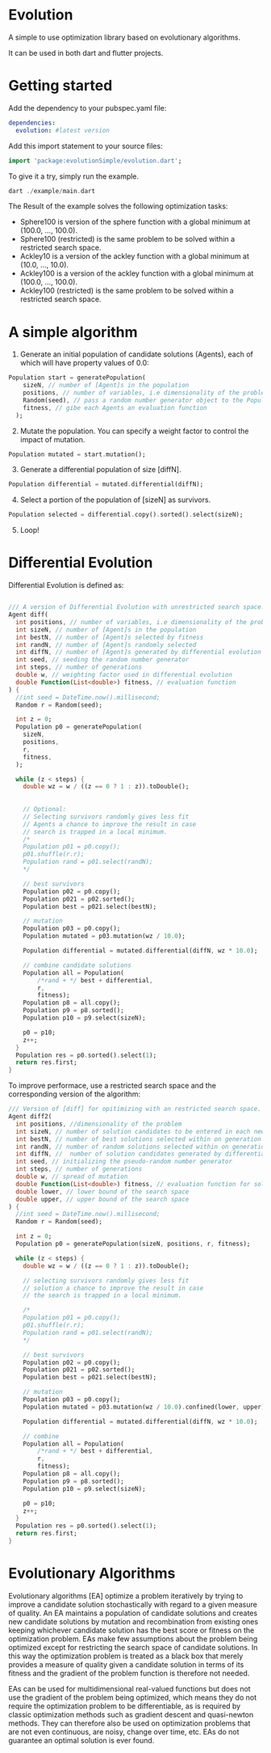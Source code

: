 Evolution
=========

A simple to use optimization library based on evolutionary algorithms.

It can be used in both dart and flutter projects.

# Getting started

Add the dependency to your pubspec.yaml file:

```yaml
dependencies:
  evolution: #latest version
```

Add this import statement to your source files:

```dart
import 'package:evolutionSimple/evolution.dart';
```

To give it a try, simply run the example. 

```dart
dart ./example/main.dart 
```
The Result of the example solves the following optimization tasks: 

* Sphere100 is version of the sphere function with a global minimum at (100.0, ..., 100.0).
* Sphere100 (restricted) is the same problem to be solved within a restricted search space.
* Ackley10 is a version of the ackley function with a global minimum at (10.0, ..., 10.0).
* Ackley100 is  a version of the ackley function with a global minimum at (100.0, ..., 100.0).
* Ackley100 (restricted) is the same problem to be solved within a restricted search space.

# A simple algorithm

1. Generate an initial population of candidate solutions (Agents), each of which will have property values of 0.0: 

```dart
Population start = generatePopulation(
    sizeN, // number of [Agent]s in the population
    positions, // number of variables, i.e dimensionality of the problem
    Random(seed), // pass a random number generator object to the Population
    fitness, // gibe each Agents an evaluation function
  );
```

2. Mutate the population. You can specify a weight factor to control the impact of mutation. 

```dart
Population mutated = start.mutation();
```

3. Generate a differential population of size [diffN].  

```dart
Population differential = mutated.differential(diffN);
```

4. Select a portion of the population of [sizeN] as survivors.  

```dart
Population selected = differential.copy().sorted().select(sizeN);
```

5. Loop!


# Differential Evolution

Differential Evolution is defined as:

```dart

/// A version of Differential Evolution with unrestricted search space.
Agent diff(
  int positions, // number of variables, i.e dimensionality of the problem
  int sizeN, // number of [Agent]s in the population
  int bestN, // number of [Agent]s selected by fitness
  int randN, // number of [Agent]s randomly selected
  int diffN, // number of [Agent]s generated by differential evolution
  int seed, // seeding the random number generator
  int steps, // number of generations
  double w, // weighting factor used in differential evolution
  double Function(List<double>) fitness, // evaluation function
) {
  //int seed = DateTime.now().millisecond;
  Random r = Random(seed);

  int z = 0;
  Population p0 = generatePopulation(
    sizeN,
    positions,
    r,
    fitness,
  );

  while (z < steps) {
    double wz = w / ((z == 0 ? 1 : z)).toDouble();
    
    
    // Optional:
    // Selecting survivors randomly gives less fit 
    // Agents a chance to improve the result in case
    // search is trapped in a local minimum. 
    /*
    Population p01 = p0.copy();
    p01.shuffle(r.r);
    Population rand = p01.select(randN);
    */

    // best survivors
    Population p02 = p0.copy();
    Population p021 = p02.sorted();
    Population best = p021.select(bestN);

    // mutation
    Population p03 = p0.copy();
    Population mutated = p03.mutation(wz / 10.0);

    Population differential = mutated.differential(diffN, wz * 10.0);

    // combine candidate solutions
    Population all = Population(
        /*rand + */ best + differential,
        r,
        fitness);
    Population p8 = all.copy();
    Population p9 = p8.sorted();
    Population p10 = p9.select(sizeN);

    p0 = p10;
    z++;
  }
  Population res = p0.sorted().select(1);
  return res.first;
}
```

To improve performace, use a restricted search space and the corresponding version of the algorithm: 

```dart
/// Version of [diff] for opitimizing with an restricted search space.
Agent diff2(
  int positions, //dimensionality of the problem
  int sizeN, // number of solution candidates to be entered in each new generation 
  int bestN, // number of best solutions selected within on generation 
  int randN, // number of random solutions selected within on generation with arbitrary fitness
  int diffN, //  number of solution candidates generated by differential process in  each generation 
  int seed, // initializing the pseudo-random number generator 
  int steps, // number of generations 
  double w, // spread of mutation 
  double Function(List<double>) fitness, // evaluation function for solution candidates
  double lower, // lower bound of the search space
  double upper, // upper bound of the search space
) {
  //int seed = DateTime.now().millisecond;
  Random r = Random(seed);

  int z = 0;
  Population p0 = generatePopulation(sizeN, positions, r, fitness);

  while (z < steps) {
    double wz = w / ((z == 0 ? 1 : z)).toDouble();

    // selecting survivors randomly gives less fit 
    // solution a chance to improve the result in case
    // the search is trapped in a local minimum. 

    /*
    Population p01 = p0.copy();
    p01.shuffle(r.r);
    Population rand = p01.select(randN);
    */

    // best survivors
    Population p02 = p0.copy();
    Population p021 = p02.sorted();
    Population best = p021.select(bestN);

    // mutation
    Population p03 = p0.copy();
    Population mutated = p03.mutation(wz / 10.0).confined(lower, upper);

    Population differential = mutated.differential(diffN, wz * 10.0);

    // combine
    Population all = Population(
        /*rand + */ best + differential,
        r,
        fitness);
    Population p8 = all.copy();
    Population p9 = p8.sorted();
    Population p10 = p9.select(sizeN);

    p0 = p10;
    z++;
  }
  Population res = p0.sorted().select(1);
  return res.first;
}
```


# Evolutionary Algorithms

Evolutionary algorithms [EA] optimize a problem iteratively by trying to improve a candidate solution stochastically with regard to a given measure of quality.
An EA maintains a population of candidate solutions and creates new candidate solutions by mutation and recombination from existing ones keeping whichever candidate solution has the best score or fitness on the optimization problem. 
EAs make few assumptions about the problem being optimized except for restricting the search space of candidate solutions. In this way the optimization problem is treated as a black box that merely provides a measure of quality given a candidate solution in terms of its fitness and the gradient of the problem function is therefore not needed. 

EAs can be used for multidimensional real-valued functions but does not use the gradient of the problem being optimized, which means they do not require the optimization problem to be differentiable, as is required by classic optimization methods such as gradient descent and quasi-newton methods. They can therefore also be used on optimization problems that are not even continuous, are noisy, change over time, etc. EAs do not guarantee an optimal solution is ever found.

